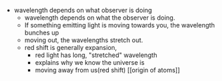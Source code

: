 - wavelength depends on what observer is doing
	- wavelength depends on what the observer is doing.
	- If something emitting light is moving towards you, the wavelength bunches up
	- moving out, the wavelengths stretch out.
	- red shift is generally expansion,
		- red light has long, "stretched" wavelength
		- explains why we know the universe is
		- moving away from us(red shift)
[[origin of atoms]] 